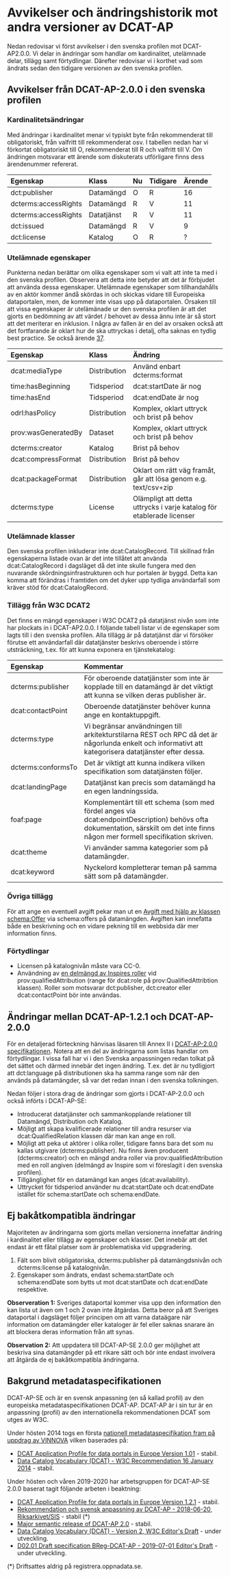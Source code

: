 # Avvikelser och ändringshistorik mot andra versioner av DCAT-AP

Nedan redovisar vi först avvikelser i den svenska profilen mot DCAT-AP2.0.0.
Vi delar in ändringar som handlar om kardinalitet, utelämnade delar, tillägg samt förtydlingar. Därefter redovisar vi i korthet vad som ändrats sedan den tidigare versionen av den svenska profilen.

## Avvikelser från DCAT-AP-2.0.0 i den svenska profilen

### Kardinalitetsändringar
Med ändringar i kardinalitet menar vi typiskt byte från rekommenderat till obligatoriskt, från valfritt till rekommenderat osv.
I tabellen nedan har vi förkortat obligatoriskt till O, rekommenderat till R och valfritt till V. Om ändringen motsvarar ett ärende som diskuterats utförligare finns dess ärendenummer refererat.

Egenskap | Klass | Nu | Tidigare | Ärende
:--- | :--- | :--- | :--- | :---
dct:publisher | Datamängd | O | R | 16
dcterms:accessRights | Datamängd | R | V | 11
dcterms:accessRights | Datatjänst | R | V | 11
dct:issued | Datamängd | R | V | 9
dct:license | Katalog | O | R | ?


### Utelämnade egenskaper
Punkterna nedan berättar om olika egenskaper som vi valt att inte ta med i den svenska profilen. Observera att detta inte betyder att det är förbjudet att använda dessa egenskaper. Utelämnade egenskaper som tillhandahålls av en aktör kommer ändå skördas in och skickas vidare till Europeiska dataportalen, men, de kommer inte visas upp på dataportalen.
Orsaken till att vissa egenskaper är utelämänade ur den svenska profilen är att det gjorts en bedömning av att värdet / behovet av dessa ännu inte är så stort att det meriterar en inklusion. I några av fallen är en del av orsaken också att det fortfarande är oklart hur de ska uttryckas i detalj, ofta saknas en tydlig best practice. Se också ärende [37](https://github.com/DIGGSweden/DCAT-AP-SE/issues/37).

Egenskap | Klass | Ändring
:--- | :--- | :---
dcat:mediaType | Distribution | Använd enbart dcterms:format
time:hasBeginning | Tidsperiod | dcat:startDate är nog
time:hasEnd | Tidsperiod | dcat:endDate är nog
odrl:hasPolicy | Distribution | Komplex, oklart uttryck och brist på behov
prov:wasGeneratedBy | Dataset | Komplex, oklart uttryck och brist på behov
dcterms:creator | Katalog | Brist på behov
dcat:compressFormat | Distribution | Brist på behov
dcat:packageFormat | Distribution | Oklart om rätt väg framåt, går att lösa genom e.g. text/csv+zip
dcterms:type | License | Olämpligt att detta uttrycks i varje katalog för etablerade licenser

### Utelämnade klasser
Den svenska profilen inkluderar inte dcat:CatalogRecord. Till skillnad från egenskaperna listade ovan är det inte tillåtet att använda dcat:CatalogRecord i dagsläget då det inte skulle fungera med den nuvarande skördningsinfrastrukturen och hur portalen är byggd. Detta kan komma att förändras i framtiden om det dyker upp tydliga användarfall som kräver stöd för dcat:CatalogRecord.

### Tillägg från W3C DCAT2
Det finns en mängd egenskaper i W3C DCAT2 på datatjänst nivån som inte har plockats in i DCAT-AP2.0.0. I följande tabell listar vi de egenskaper som lagts till i den svenska profilen. Alla tillägg är på datatjänst där vi försöker förutse ett användarfall där datatjänster beskrivs oberoende i större utsträckning, t.ex. för att kunna exponera en tjänstekatalog:

Egenskap | Kommentar
:--- | :--- 
dcterms:publisher | För oberoende datatjänster som inte är kopplade till en datamängd är det viktigt att kunna se vilken deras publisher är.  
dcat:contactPoint | Oberoende datatjänster behöver kunna ange en kontaktuppgift.
dcterms:type | Vi begränsar användningen till arkitekturstilarna REST och RPC då det är någorlunda enkelt och informativt att kategorisera datatjänster efter dessa.
dcterms:conformsTo | Det är viktigt att kunna indikera vilken specifikation som datatjänsten följer.
dcat:landingPage | Datatjänst kan precis som datamängd ha en egen landningssida.
foaf:page | Komplementärt till ett schema (som med fördel anges via dcat:endpointDescription) behövs ofta dokumentation, särskilt om det inte finns någon mer formell specifikation skriven.
dcat:theme | Vi använder samma kategorier som på datamängder.
dcat:keyword | Nyckelord kompletterar teman på samma sätt som på datamängder.

### Övriga tillägg
För att ange en eventuell avgift pekar man ut en [Avgift med hjälp av klassen schema:Offer](https://diggsweden.github.io/DCAT-AP-SE/sv/#schema%3AOffer) via schema:offers på datamängden. Avgiften kan innefatta både en beskrivning och en vidare pekning till en webbsida där mer information finns. 

### Förtydlingar
* Licensen på katalognivån måste vara CC-0.
* Användning av [en delmängd av Inspires roller](https://diggsweden.github.io/DCAT-AP-SE/sv/#5.13) vid prov:qualifiedAttribution (range för dcat:role på prov:QualifiedAttribtion klassen). Roller som motsvarar dct:publisher, dct:creator eller dcat:contactPoint bör inte användas.

## Ändringar mellan DCAT-AP-1.2.1 och DCAT-AP-2.0.0
För en detaljerad förteckning hänvisas läsaren till Annex II i [DCAT-AP-2.0.0 specifikationen](https://joinup.ec.europa.eu/solution/dcat-application-profile-data-portals-europe/release/200).
Notera att en del av ändringarna som listas handlar om förtydlingar. I vissa fall har vi i den Svenska anpassningen redan tolkat på det sättet och därmed innebär det ingen ändring. T.ex. det är nu tydligjort att dct:language på distributionen ska ha samma range som när den används på datamängder, så var det redan innan i den svenska tolkningen.

Nedan följer i stora drag de ändringar som gjorts i DCAT-AP-2.0.0 och också införts i DCAT-AP-SE:

* Introducerat datatjänster och sammankopplande relationer till Datamängd, Distribution och Katalog.
* Möjligt att skapa kvalificerade relationer till andra resurser via dcat:QualifiedRelation klassen där man kan ange en roll.
* Möjligt att peka ut aktörer i olika roller, tidigare fanns bara det som nu kallas utgivare (dcterms:publisher). Nu finns även producent (dcterms:creator) och en mängd andra roller via prov:qualifiedAttribution med en roll angiven (delmängd av Inspire som vi föreslagit i den svenska profilen).
* Tillgänglighet för en datamängd kan anges (dcat:availability).
* Uttrycket för tidsperiod använder nu dcat:startDate och dcat:endDate istället för schema:startDate och schema:endDate.

## Ej bakåtkompatibla ändringar
Majoriteten av ändringarna som gjorts mellan versionerna innefattar ändring i kardinalitet eller tillägg av egenskaper och klasser. Det innebär att det endast är ett fåtal platser som är problematiska vid uppgradering.

1. Fält som blivit obligatoriska, dcterms:publisher på datamängdsnivån och dcterms:license på katalognivån. 
2. Egenskaper som ändrats, endast schema:startDate och schema:endDate som bytts ut mot dcat:startDate och dcat:endDate respektive.

**Observeration 1:** Sveriges dataportal kommer visa upp den information den kan lista ut även om 1 och 2 ovan inte åtgärdas. Detta beror på att Sveriges dataportal i dagsläget följer principen om att varna dataägare när information om datamängder eller kataloger är fel eller saknas snarare än att blockera deras information från att synas.

**Observation 2:** Att uppdatera till DCAT-AP-SE 2.0.0 ger möjlighet att beskriva sina datamängder på ett rikare sätt och bör inte endast involvera att åtgärda de ej bakåtkompatibla ändringarna.

## Bakgrund metadataspecifikationen

DCAT-AP-SE och är en svensk anpassning (en så kallad profil) av den europeiska metadataspecifikationen DCAT-AP. DCAT-AP är i sin tur är en anpassning (profil) av den internationella rekommendationen DCAT som utges av W3C.

Under hösten 2014 togs en första [nationell metadataspecifikation fram på uppdrag av VINNOVA](https://lankadedata.se/spec/DCAT-AP-SE/) vilken baserades på:
- [DCAT Application Profile for data portals in Europe Version 1.01](https://joinup.ec.europa.eu/solution/dcat-application-profile-data-portals-europe/release/10) - stabil.
- [Data Catalog Vocabulary (DCAT) - W3C Recommendation 16 January 2014](https://www.w3.org/TR/vocab-dcat/) - stabil.

Under hösten och våren 2019-2020 har arbetsgruppen för DCAT-AP-SE 2.0.0 baserat tagit följande arbeten i beaktning:
- [DCAT Application Profile for data portals in Europe Version 1.2.1](https://joinup.ec.europa.eu/release/dcat-ap/121) - stabil.
- [Rekommendation och svensk anpassning av DCAT-AP - 2018-06-20, Riksarkivet/SIS](https://oppnadata.se/wp-content/uploads/2018/06/Bilaga_8_DCAT-AP1.1-Svensk-rekommendation.pdf) - stabil (*)
- [Major semantic release of DCAT-AP 2.0](https://joinup.ec.europa.eu/solution/dcat-application-profile-data-portals-europe/news/dcat-ap-releases-2019) - stabil.
- [Data Catalog Vocabulary (DCAT) - Version 2, W3C Editor's Draft](https://w3c.github.io/dxwg/dcat/) - under utveckling.
- [D02.01 Draft specification BReg-DCAT-AP - 2019-07-01 Editor's Draft](https://joinup.ec.europa.eu/solution/abr-specification-registry-registries) - under utveckling.

(*) Driftsattes aldrig på registrera.oppnadata.se.

